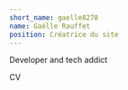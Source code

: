 ```yaml
---
short_name: gaelle8278
name: Gaëlle Rauffet
position: Créatrice du site
---
```


Developer and tech addict

CV